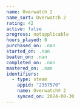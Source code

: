 ```yaml
---
name: Overwatch 2
name_sort: Overwatch 2
rating: 42
active: false
progress: notapplicable
hours_played: 0
purchased_on: .nan
started_on: .nan
beaten_on: .nan
completed_on: .nan
mastered_on: .nan
identifiers:
  - type: steam
    appid: "2357570"
    name: Overwatch® 2
    synced_on: 2024-08-30
---
```

